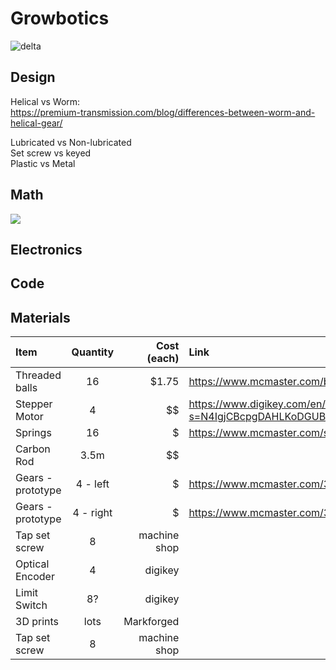 # Growbotics
![delta](https://user-images.githubusercontent.com/83112082/158495623-3ea8e271-a757-4633-aa96-0498f6b3723a.png)

## Design
Helical vs Worm:\
https://premium-transmission.com/blog/differences-between-worm-and-helical-gear/

Lubricated vs Non-lubricated\
Set screw vs keyed\
Plastic vs Metal

## Math
<img src="https://render.githubusercontent.com/render/math?math=e^{i \pi} = -1">

## Electronics

## Code

## Materials
| Item         | Quantity       | Cost (each)          | Link |
| :---         |     :---:      |          ---: | :--- |
| Threaded balls   | 16     | $1.75    | https://www.mcmaster.com/balls/threaded-hole-ball-knobs-6/  |
| Stepper Motor     | 4       | $$     | https://www.digikey.com/en/products/detail/sanyo-denki-sanmotion-products/SH1603-5240/13533529?s=N4IgjCBcpgDAHLKoDGUBmBDANgZwKYA0IA9lANrjwDsALBALrEAOALlCAMqsBOAlgDsA5iAC%2BxAExTayEGkhY8RUhRC1YSJiDYcAIiQCuAI2z4xxALQTZ83geVlIlAKwgG4kBYBsNqHYeqAMxuoh7WTiC4rPjMzPg8IUA     |
| Springs    | 16       | $      | https://www.mcmaster.com/springs/spring-type~extension/system-of-measurement~metric/     |
| Carbon Rod     | 3.5m       | $$      |      |
| Gears - prototype    | 4 - left       | $      | https://www.mcmaster.com/3598N276/     |
| Gears - prototype    | 4 - right      | $      | https://www.mcmaster.com/3598N299/     |
| Tap set screw     | 8       | machine shop      |      |
| Optical Encoder     | 4       | digikey      |      |
| Limit Switch     | 8?       | digikey      |      |
| 3D prints     | lots       | Markforged      |      |
| Tap set screw     | 8       | machine shop      |      |

